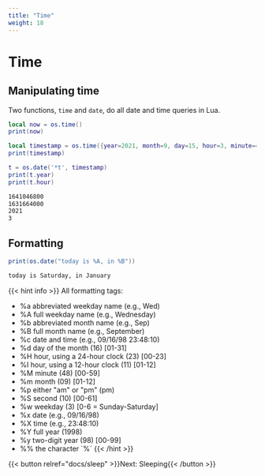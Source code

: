 ```yaml
---
title: "Time"
weight: 18
---
```


# Time

## Manipulating time

Two functions, `time` and `date`, do all date and time queries in Lua.

```lua
local now = os.time()
print(now)

local timestamp = os.time({year=2021, month=9, day=15, hour=3, minute=4})
print(timestamp)

t = os.date('*t', timestamp)
print(t.year)
print(t.hour)
```

```txt {.output}
1641046800
1631664000
2021
3
```

## Formatting

```lua
print(os.date("today is %A, in %B"))
```

```txt {.output}
today is Saturday, in January
```

{{< hint info >}}
All formatting tags:

- %a  abbreviated weekday name (e.g., Wed)
- %A  full weekday name (e.g., Wednesday)
- %b  abbreviated month name (e.g., Sep)
- %B  full month name (e.g., September)
- %c  date and time (e.g., 09/16/98 23:48:10)
- %d  day of the month (16) [01-31]
- %H  hour, using a 24-hour clock (23) [00-23]
- %I  hour, using a 12-hour clock (11) [01-12]
- %M  minute (48) [00-59]
- %m  month (09) [01-12]
- %p  either "am" or "pm" (pm)
- %S  second (10) [00-61]
- %w  weekday (3) [0-6 = Sunday-Saturday]
- %x  date (e.g., 09/16/98)
- %X  time (e.g., 23:48:10)
- %Y  full year (1998)
- %y  two-digit year (98) [00-99]
- %%  the character `%´
{{< /hint >}}

{{< button relref="docs/sleep"  >}}Next: Sleeping{{< /button >}}
